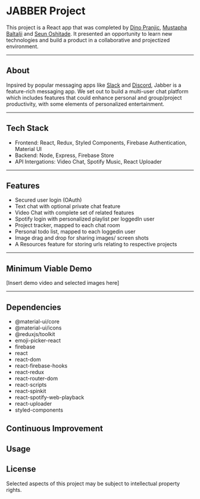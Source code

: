 # JABBER Project

This project is a React app that was completed by [Dino Pranjic](https://github.com/DinoPranjic), [Mustapha Baltalji](https://github.com/mbbaltaji) and [Seun Oshitade](https://www.linkedin.com/in/seun-oshitade/). It presented an opportunity to learn new technologies and build a product in a collaborative and projectized environment.
___
## About

Inpsired by popular messaging apps like [Slack](https://slack.com/) and [Discord](https://discord.com/), Jabber is a feature-rich messaging app. We set out to build a multi-user chat platform which includes features that could enhance personal and group/project productivity, with some elements of personalized entertainment. 
___
## Tech Stack
* Frontend: React, Redux, Styled Components, Firebase Authentication, Material UI
* Backend: Node, Express, Firebase Store
* API Intergations: Video Chat, Spotify Music, React Uploader  

___
## Features
* Secured user login (OAuth)
* Text chat with optional private chat feature
* Video Chat with complete set of related features
* Spotify login with personalized playlist per loggedIn user
* Project tracker, mapped to each chat room
* Personal todo list, mapped to each loggedin user
* Image drag and drop for sharing images/ screen shots
* A Resources feature for storing urls relating to respective projects
___
## Minimum Viable Demo


[Insert demo video and selected images here]

___
## Dependencies

  * @material-ui/core
  * @material-ui/icons
  * @reduxjs/toolkit
  * emoji-picker-react
  * firebase
  * react
  * react-dom
  * react-firebase-hooks
  * react-redux
  * react-router-dom
  * react-scripts
  * react-spinkit
  * react-spotify-web-playback
  * react-uploader
  * styled-components

## Continuous Improvement




## Usage

## License
Selected aspects of this project may be subject to intellectual property rights.